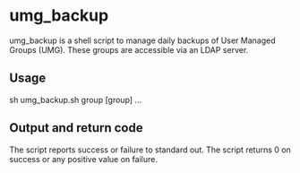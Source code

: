# umg_backup

umg_backup is a shell script to manage daily backups of User Managed
Groups (UMG).  These groups are accessible via an LDAP server.

## Usage

sh umg_backup.sh group [group] ...

## Output and return code

The script reports success or failure to standard out.  The script
returns 0 on success or any positive value on failure.
